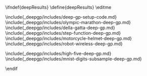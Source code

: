 \ifndef{deepResults}
\define{deepResults}
\editme


\include{_deepgp/includes/deep-gp-setup-code.md}
\include{_deepgp/includes/olympic-marathon-deep-gp.md}
\include{_deepgp/includes/della-gatta-deep-gp.md}
\include{_deepgp/includes/step-function-deep-gp.md}
\include{_deepgp/includes/motorcycle-helmet-deep-gp.md}
\include{_deepgp/includes/robot-wireless-deep-gp.md}

\include{_deepgp/includes/high-five-deep-gp.md}
\include{_deepgp/includes/mnist-digits-subsample-deep-gp.md}

\endif
